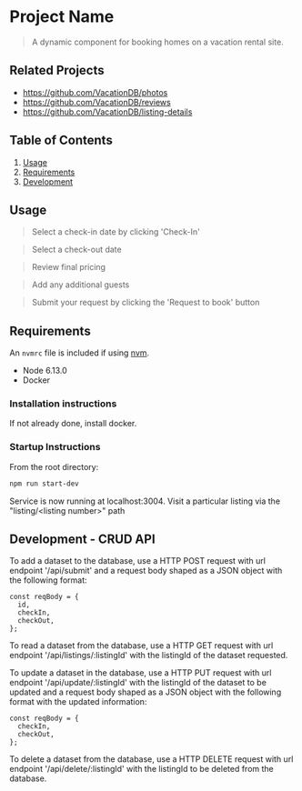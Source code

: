 # Project Name

> A dynamic component for booking homes on a vacation rental site.

## Related Projects

  - https://github.com/VacationDB/photos
  - https://github.com/VacationDB/reviews
  - https://github.com/VacationDB/listing-details

## Table of Contents

1. [Usage](#Usage)
1. [Requirements](#requirements)
1. [Development](#development)

## Usage

> Select a check-in date by clicking 'Check-In' 

> Select a check-out date

> Review final pricing

> Add any additional guests

> Submit your request by clicking the 'Request to book' button


## Requirements

An `nvmrc` file is included if using [nvm](https://github.com/creationix/nvm).

- Node 6.13.0
- Docker



### Installation instructions

If not already done, install docker.

### Startup Instructions

From the root directory:

```sh
npm run start-dev
``` 

Service is now running at localhost:3004.
Visit a particular listing via the "listing/\<listing number\>" path


## Development - CRUD API 

To add a dataset to the database, use a HTTP POST request with url endpoint '/api/submit' and a request body shaped as a JSON object with the following format:
``````````````
const reqBody = {
  id,
  checkIn,
  checkOut,
};
``````````````

To read a dataset from the database, use a HTTP GET request with url endpoint '/api/listings/:listingId' with the listingId of the dataset requested.

To update a dataset in the database, use a HTTP PUT request with url endpoint '/api/update/:listingId' with the listingId of the dataset to be updated and a request body shaped as a JSON object with the following format with the updated information:
``````````````
const reqBody = {
  checkIn,
  checkOut,
};

``````````````

To delete a dataset from the database, use a HTTP DELETE request with url endpoint '/api/delete/:listingId' with the listingId to be deleted from the database.